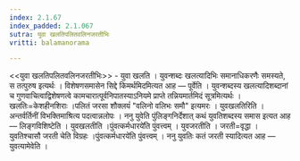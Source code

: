 ```yaml
---
index: 2.1.67
index_padded: 2.1.067
sutra: युवा खलतिपलितवलिनजरतीभिः
vritti: balamanorama

---
```

<<युवा खलतिपलितवलिनजरतीभिः>> - युवा खलति । युवन्शब्दः खलत्यादिभिः समानाधिकरणैः समस्यते, स तत्पुरुष इत्यर्थः । विशेषणसमासेन सिद्दे किमर्थमिदमित्यत आह — पूर्वेति । युवन्शब्दस्य खलत्यादिशब्दानां च गुणवाचित्वाद्विशेषणत्वे कामचारात्पूर्वनिपातस्याऽनियमे प्राप्ते तन्नियमार्तमिदं सूत्रमित्यर्थः । खलतिः=केशहीनशिराः ।पलितं जरसा शौक्लयं॑ "वलिनो वलिभः समौ" इत्यमरः । युवखलतिरिति । अन्तर्वर्तिनीं विभक्तिमाश्रित्य पदत्वान्नलोपः । ननु युवेति पुंलिङ्गनिर्देशात् कथं युवतिशब्दस्य समास इत्यत आह — लिङ्गविशिष्टेति । युवखलतीति ।पुंवत्कर्मधारये॑ति पुंवत्त्वम् । युवजरतीति । जरती=वृद्धा । युवतिश्चासौ जरती चेति विग्रहः ।पुंवत्कर्मधारये॑ति पुंवत्त्वम् । ननु युवतिः कतं जरती स्यादित्यत आह — युवत्यामेवेति । 
